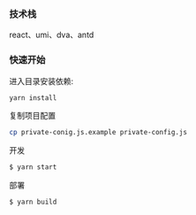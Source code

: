 ### 技术栈
react、umi、dva、antd

### 快速开始

进入目录安装依赖:

```bash
yarn install
```

复制项目配置
```bash
cp private-conig.js.example private-config.js
```

开发

```bash
$ yarn start
```

部署

```bash
$ yarn build
```